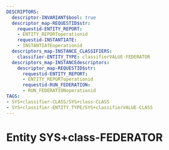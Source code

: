 ```yaml
---
DESCRIPTORS:
  descriptor-INVARIANT$bool: true
  descriptor_map-REQUESTID$str:
    requestid-ENTITY_REPORT:
    - ENTITY_REPORToperationid
    requestid-INSTANTIATE:
    - INSTANTIATEoperationid
  descriptors_map-INSTANCE_CLASSIFIERS:
    classifier-ENTITY_TYPE: classifierVALUE-FEDERATOR
  descriptors_map-INSTANCEdescriptors:
    descriptor_map-REQUESTID$str:
      requestid-ENTITY_REPORT:
      - ENTITY_REPORToperationid
      requestid-RUN_FEDERATION:
      - RUN_FEDERATIONoperationid
TAGS:
- SYS+classifier-CLASS/SYS+class-CLASS
- SYS+classifier-ENTITY_TYPE/SYS+classifierVALUE-CLASS
---
```

# Entity SYS+class-FEDERATOR

